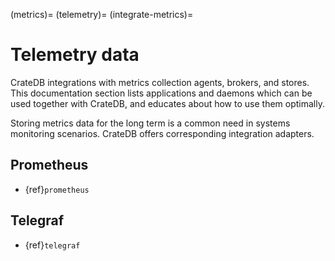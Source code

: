 (metrics)=
(telemetry)=
(integrate-metrics)=
# Telemetry data

CrateDB integrations with metrics collection agents, brokers, and stores.
This documentation section lists applications and daemons which can
be used together with CrateDB, and educates about how to use them optimally.

Storing metrics data for the long term is a common need in systems monitoring
scenarios. CrateDB offers corresponding integration adapters.

## Prometheus

- {ref}`prometheus`

## Telegraf

- {ref}`telegraf`
